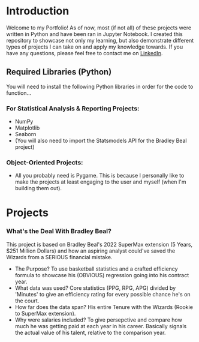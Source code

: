 # Introduction
Welcome to my Portfolio! As of now, most (if not all) of these projects were written in Python and have been ran in Jupyter Notebook.
I created this repository to showcase not only my learning, but also demonstrate different types of projects I can take on and apply my knowledge towards.
If you have any questions, please feel free to contact me on [LinkedIn](https://www.linkedin.com/in/brian-unanan-167998204/).

## Required Libraries (Python)
You will need to install the following Python libraries in order for the code to function...

### For Statistical Analysis & Reporting Projects: 
- NumPy
- Matplotlib
- Seaborn
- (You will also need to import the Statsmodels API for the Bradley Beal project)

### Object-Oriented Projects:
- All you probably need is Pygame. This is because I personally like to make the projects at least engaging to the user and myself (when I'm building them out).

# Projects

### What's the Deal With Bradley Beal?
This project is based on Bradley Beal's 2022 SuperMax extension (5 Years, $251 Million Dollars) and how an aspiring analyst could've saved the Wizards from a SERIOUS financial mistake.
- The Purpose? To use basketball statistics and a crafted efficiency formula to showcase his (OBVIOUS) regression going into his contract year.
- What data was used? Core statistics (PPG, RPG, APG) divided by 'Minutes' to give an efficiency rating for every possible chance he's on the court.
- How far does the data span? His entire Tenure with the Wizards (Rookie to SuperMax extension).
- Why were salaries included? To give persepctive and compare how much he was getting paid at each year in his career. Basically signals the actual value of his talent, relative to the comparison year. 
